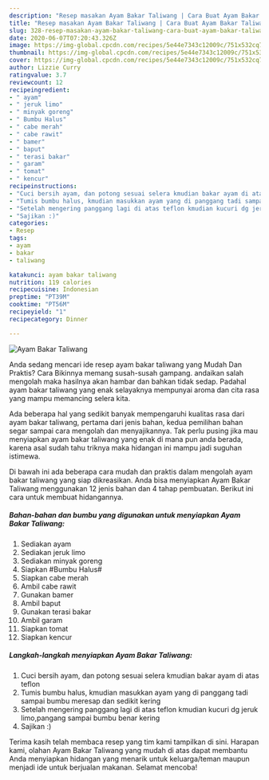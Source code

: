 ```yaml
---
description: "Resep masakan Ayam Bakar Taliwang | Cara Buat Ayam Bakar Taliwang Yang Mudah Dan Praktis"
title: "Resep masakan Ayam Bakar Taliwang | Cara Buat Ayam Bakar Taliwang Yang Mudah Dan Praktis"
slug: 328-resep-masakan-ayam-bakar-taliwang-cara-buat-ayam-bakar-taliwang-yang-mudah-dan-praktis
date: 2020-06-07T07:20:43.326Z
image: https://img-global.cpcdn.com/recipes/5e44e7343c12009c/751x532cq70/ayam-bakar-taliwang-foto-resep-utama.jpg
thumbnail: https://img-global.cpcdn.com/recipes/5e44e7343c12009c/751x532cq70/ayam-bakar-taliwang-foto-resep-utama.jpg
cover: https://img-global.cpcdn.com/recipes/5e44e7343c12009c/751x532cq70/ayam-bakar-taliwang-foto-resep-utama.jpg
author: Lizzie Curry
ratingvalue: 3.7
reviewcount: 12
recipeingredient:
- " ayam"
- " jeruk limo"
- " minyak goreng"
- " Bumbu Halus"
- " cabe merah"
- " cabe rawit"
- " bamer"
- " baput"
- " terasi bakar"
- " garam"
- " tomat"
- " kencur"
recipeinstructions:
- "Cuci bersih ayam, dan potong sesuai selera kmudian bakar ayam di atas teflon"
- "Tumis bumbu halus, kmudian masukkan ayam yang di panggang tadi sampai bumbu meresap dan sedikit kering"
- "Setelah mengering panggang lagi di atas teflon kmudian kucuri dg jeruk limo,pangang sampai bumbu benar kering"
- "Sajikan :)"
categories:
- Resep
tags:
- ayam
- bakar
- taliwang

katakunci: ayam bakar taliwang 
nutrition: 119 calories
recipecuisine: Indonesian
preptime: "PT39M"
cooktime: "PT56M"
recipeyield: "1"
recipecategory: Dinner

---
```



![Ayam Bakar Taliwang](https://img-global.cpcdn.com/recipes/5e44e7343c12009c/751x532cq70/ayam-bakar-taliwang-foto-resep-utama.jpg)

Anda sedang mencari ide resep ayam bakar taliwang yang Mudah Dan Praktis? Cara Bikinnya memang susah-susah gampang. andaikan salah mengolah maka hasilnya akan hambar dan bahkan tidak sedap. Padahal ayam bakar taliwang yang enak selayaknya mempunyai aroma dan cita rasa yang mampu memancing selera kita.



Ada beberapa hal yang sedikit banyak mempengaruhi kualitas rasa dari ayam bakar taliwang, pertama dari jenis bahan, kedua pemilihan bahan segar sampai cara mengolah dan menyajikannya. Tak perlu pusing jika mau menyiapkan ayam bakar taliwang yang enak di mana pun anda berada, karena asal sudah tahu triknya maka hidangan ini mampu jadi suguhan istimewa.


Di bawah ini ada beberapa cara mudah dan praktis dalam mengolah ayam bakar taliwang yang siap dikreasikan. Anda bisa menyiapkan Ayam Bakar Taliwang menggunakan 12 jenis bahan dan 4 tahap pembuatan. Berikut ini cara untuk membuat hidangannya.

<!--inarticleads1-->

##### Bahan-bahan dan bumbu yang digunakan untuk menyiapkan Ayam Bakar Taliwang:

1. Sediakan  ayam
1. Sediakan  jeruk limo
1. Sediakan  minyak goreng
1. Siapkan  #Bumbu Halus#
1. Siapkan  cabe merah
1. Ambil  cabe rawit
1. Gunakan  bamer
1. Ambil  baput
1. Gunakan  terasi bakar
1. Ambil  garam
1. Siapkan  tomat
1. Siapkan  kencur




<!--inarticleads2-->

##### Langkah-langkah menyiapkan Ayam Bakar Taliwang:

1. Cuci bersih ayam, dan potong sesuai selera kmudian bakar ayam di atas teflon
1. Tumis bumbu halus, kmudian masukkan ayam yang di panggang tadi sampai bumbu meresap dan sedikit kering
1. Setelah mengering panggang lagi di atas teflon kmudian kucuri dg jeruk limo,pangang sampai bumbu benar kering
1. Sajikan :)




Terima kasih telah membaca resep yang tim kami tampilkan di sini. Harapan kami, olahan Ayam Bakar Taliwang yang mudah di atas dapat membantu Anda menyiapkan hidangan yang menarik untuk keluarga/teman maupun menjadi ide untuk berjualan makanan. Selamat mencoba!

